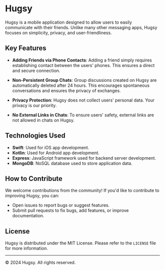 # Hugsy

Hugsy is a mobile application designed to allow users to easily communicate with their friends. Unlike many other messaging apps, Hugsy focuses on simplicity, privacy, and user-friendliness.

## Key Features

- **Adding Friends via Phone Contacts**: Adding a friend simply requires establishing contact between the users' phones. This ensures a direct and secure connection.

- **Non-Persistent Group Chats**: Group discussions created on Hugsy are automatically deleted after 24 hours. This encourages spontaneous conversations and ensures the privacy of exchanges.

- **Privacy Protection**: Hugsy does not collect users' personal data. Your privacy is our priority.

- **No External Links in Chats**: To ensure users' safety, external links are not allowed in chats on Hugsy.

## Technologies Used

- **Swift**: Used for iOS app development.
- **Kotlin**: Used for Android app development.
- **Express**: JavaScript framework used for backend server development.
- **MongoDB**: NoSQL database used to store application data.

## How to Contribute

We welcome contributions from the community! If you'd like to contribute to improving Hugsy, you can:

- Open issues to report bugs or suggest features.
- Submit pull requests to fix bugs, add features, or improve documentation.

## License

Hugsy is distributed under the MIT License. Please refer to the `LICENSE` file for more information.

---

© 2024 Hugsy. All rights reserved.